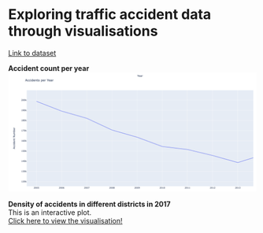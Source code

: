 # Exploring traffic accident data through visualisations

[Link to dataset](https://www.kaggle.com/datasets/tsiaras/uk-road-safety-accidents-and-vehicles/)

**Accident count per year**
![](assets/accident_count_per_year.png)

**Density of accidents in different districts in 2017**  
This is an interactive plot.  
[Click here to view the visualisation!](assets/accidents_year.html)


